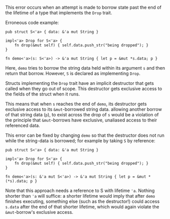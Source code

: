 This error occurs when an attempt is made to borrow state past the end of the
lifetime of a type that implements the `Drop` trait.

Erroneous code example:

```compile_fail,E0713
pub struct S<'a> { data: &'a mut String }

impl<'a> Drop for S<'a> {
    fn drop(&mut self) { self.data.push_str("being dropped"); }
}

fn demo<'a>(s: S<'a>) -> &'a mut String { let p = &mut *s.data; p }
```

Here, `demo` tries to borrow the string data held within its
argument `s` and then return that borrow. However, `S` is
declared as implementing `Drop`.

Structs implementing the `Drop` trait have an implicit destructor that
gets called when they go out of scope. This destructor gets exclusive
access to the fields of the struct when it runs.

This means that when `s` reaches the end of `demo`, its destructor
gets exclusive access to its `&mut`-borrowed string data. allowing
another borrow of that string data (`p`), to exist across the drop of
`s` would be a violation of the principle that `&mut`-borrows have
exclusive, unaliased access to their referenced data.

This error can be fixed by changing `demo` so that the destructor does
not run while the string-data is borrowed; for example by taking `S`
by reference:

```
pub struct S<'a> { data: &'a mut String }

impl<'a> Drop for S<'a> {
    fn drop(&mut self) { self.data.push_str("being dropped"); }
}

fn demo<'a>(s: &'a mut S<'a>) -> &'a mut String { let p = &mut *(*s).data; p }
```

Note that this approach needs a reference to S with lifetime `'a`.
Nothing shorter than `'a` will suffice: a shorter lifetime would imply
that after `demo` finishes executing, something else (such as the
destructor!) could access `s.data` after the end of that shorter
lifetime, which would again violate the `&mut`-borrow's exclusive
access.
